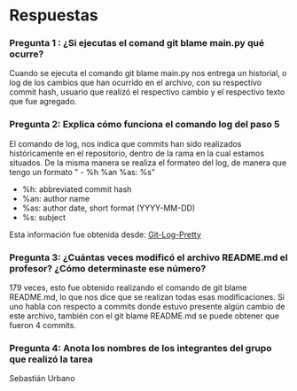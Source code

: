 # Respuestas

### Pregunta 1 : ¿Si ejecutas el comand git blame main.py qué ocurre?

Cuando se ejecuta el comando git blame main.py nos entrega un historial, o log de los cambios que han ocurrido en el archivo, con su respectivo commit hash, usuario que realizó el respectivo cambio y el respectivo texto que fue agregado.

### Pregunta 2: Explica cómo funciona el comando log del paso 5

El comando de log, nos indica que commits han sido realizados históricamente en el repositorio, dentro de la rama en la cual estamos situados. De la misma manera se realiza el formateo del log, de manera que tengo un formato " - %h %an %as: %s"
- %h: abbreviated commit hash
- %an: author name
- %as: author date, short format (YYYY-MM-DD)
- %s: subject

Esta información fue obtenida desde: [Git-Log-Pretty](https://mirrors.edge.kernel.org/pub/software/scm/git/docs/git-log.html#_pretty_formats)

### Pregunta 3: ¿Cuántas veces modificó el archivo README.md el profesor? ¿Cómo determinaste ese número?

179 veces, esto fue obtenido realizando el comando de git blame README.md, lo que nos dice que se realizan todas esas modificaciones.
Si uno habla con respecto a commits donde estuvo presente algún cambio de este archivo, también con el git blame README.md se puede obtener que fueron 4 commits.

### Pregunta 4: Anota los nombres de los integrantes del grupo que realizó la tarea

Sebastián Urbano
